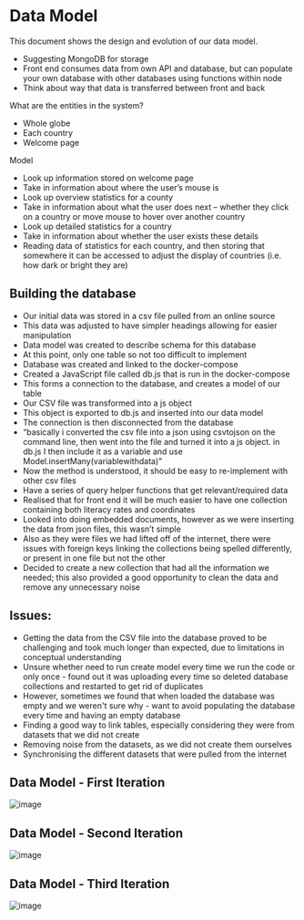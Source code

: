 # Data Model

This document shows the design and evolution of our data model.

*	Suggesting MongoDB for storage
*	Front end consumes data from own API and database, but can populate your own database with other databases using functions within node
*	Think about way that data is transferred between front and back

What are the entities in the system?
*	Whole globe
*	Each country
*	Welcome page


Model
*	Look up information stored on welcome page
*	Take in information about where the user’s mouse is
*	Look up overview statistics for a county
*	Take in information about what the user does next – whether they click on a country or move mouse to hover over another country
*	Look up detailed statistics for a country
*	Take in information about whether the user exists these details
*	Reading data of statistics for each country, and then storing that somewhere it can be accessed to adjust the display of countries (i.e. how dark or bright they are)

## Building the database 

* Our initial data was stored in a csv file pulled from an online source 
* This data was adjusted to have simpler headings allowing for easier manipulation 
* Data model was created to describe schema for this database 
* At this point, only one table so not too difficult to implement 
* Database was created and linked to the docker-compose 
* Created a JavaScript file called db.js that is run in the docker-compose 
* This forms a connection to the database, and creates a model of our table 
* Our CSV file was transformed into a js object 
* This object is exported to db.js and inserted into our data model 
* The connection is then disconnected from the database 
* “basically i converted the csv file into a json using csvtojson on the command line, then went into the file and turned it into a js object. in db.js I then include it as a variable and use Model.insertMany(variablewithdata)” 
* Now the method is understood, it should be easy to re-implement with other csv files 
* Have a series of query helper functions that get relevant/required data 
* Realised that for front end it will be much easier to have one collection containing both literacy rates and coordinates 
* Looked into doing embedded documents, however as we were inserting the data from json files, this wasn’t simple 
* Also as they were files we had lifted off of the internet, there were issues with foreign keys linking the collections being spelled differently, or present in one file but not the other 
* Decided to create a new collection that had all the information we needed; this also provided a good opportunity to clean the data and remove any unnecessary noise 

## Issues: 

* Getting the data from the CSV file into the database proved to be challenging and took much longer than expected, due to limitations in conceptual understanding 
* Unsure whether need to run create model every time we run the code or only once - found out it was uploading every time so deleted database collections and restarted to get rid of duplicates 
* However, sometimes we found that when loaded the database was empty and we weren't sure why - want to avoid populating the database every time and having an empty database
* Finding a good way to link tables, especially considering they were from datasets that we did not create 
* Removing noise from the datasets, as we did not create them ourselves
* Synchronising the different datasets that were pulled from the internet

## Data Model - First Iteration
![image](https://user-images.githubusercontent.com/45073537/116996776-d82f7d80-acd3-11eb-9629-774d2931b08d.png)

## Data Model - Second Iteration
![image](https://user-images.githubusercontent.com/45073537/117008188-5c88fd00-ace2-11eb-861b-06f52baed76d.png)

## Data Model - Third Iteration
![image](https://user-images.githubusercontent.com/45073537/117008237-6b6faf80-ace2-11eb-8271-73d8342239c8.png)
